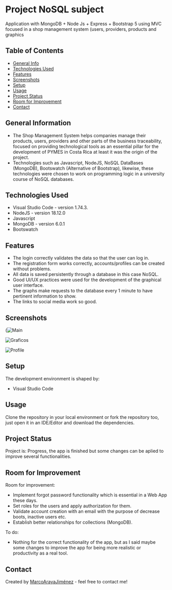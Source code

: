 # Project NoSQL subject
Application with MongoDB + Node Js + Express + Bootstrap 5 using MVC focused in a shop management system (users, providers, products and graphics

## Table of Contents
* [General Info](#general-information)
* [Technologies Used](#technologies-used)
* [Features](#features)
* [Screenshots](#screenshots)
* [Setup](#setup)
* [Usage](#usage)
* [Project Status](#project-status)
* [Room for Improvement](#room-for-improvement)
* [Contact](#contact)
<!-- * [License](#license) -->


## General Information
- The Shop Management System helps companies manage their products, users, providers and other parts of the business traceability, focused on providing technological tools as an essential pillar for the development of PYMES in Costa Rica at least it was the origin of the project. 
- Technologies such as Javascript, NodeJS, NoSQL DataBases (MongoDB), Bootswatch (Alternative of Bootstrap), likewise, these technologies were chosen to work on programming logic in a university course of NoSQL databases.


## Technologies Used
- Visual Studio Code - version 1.74.3.
- NodeJS - version 18.12.0
- Javascript
- MongoDB - version 6.0.1
- Bootswatch 


## Features
- The login correctly validates the data so that the user can log in.
- The registration form works correctly, accounts/profiles can be created without problems.
- All data is saved persistently through a database in this case NoSQL.
- Good UI/UX practices were used for the development of the graphical user interface.
- The graphs make requests to the database every 1 minute to have pertinent information to show.
- The links to social media work so good.


## Screenshots
(![Main](https://user-images.githubusercontent.com/75222804/215351380-459027f9-d238-47e6-beda-5898d37ab453.jpg)

![Graficos](https://user-images.githubusercontent.com/75222804/215351663-afafef10-bb0f-451a-a9ca-c8f35b90ccff.jpg)

![Profile](https://user-images.githubusercontent.com/75222804/215351722-d4774a69-f212-4734-8960-2f47b56cc4a3.jpg)



## Setup
The development environment is shaped by: 
- Visual Studio Code



## Usage
Clone the repository in your local environment or fork the repository too, just open it in an IDE/Editor and download the dependencies. 


## Project Status
Project is: Progress, the app is finished but some changes can be aplied to improve several functionalities.


## Room for Improvement

Room for improvement:
- Implement forgot password functionality which is essential in a Web App these days.
- Set roles for the users and apply authorization for them. 
- Validate account creation with an email with the purpose of decrease boots, inactive users etc.
- Establish better relationships for collections (MongoDB).

To do:
- Nothing for the correct functionality of the app, but as I said maybe some changes to improve the app for being more realistic or productivity as a real tool.


## Contact
Created by [MarcoArayaJiménez](https://www.linkedin.com/in/marcoarayajimenez/) - feel free to contact me!
